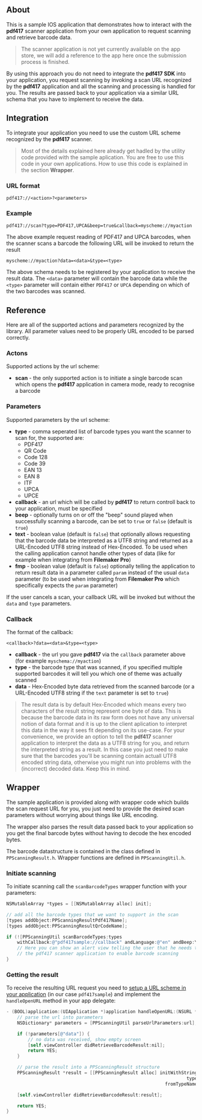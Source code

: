 ## About

This is a sample IOS application that demonstrates how to interact with the **pdf417** scanner application from your own application to request scanning and retrieve barcode data.

> The scanner application is not yet currently available on the app store, we will add a reference to the app here once the submission process is finished.

By using this approach you do not need to integrate the **pdf417 SDK** into your application, you request scanning by invoking a scan URL recognized by the **pdf417** application and all the scanning and processing is handled for you. The results are passed back to your application via a similar URL schema that you have to implement to receive the data.

## Integration

To integrate your application you need to use the custom URL scheme recognized by the **pdf417** scanner.

> Most of the details explained here already get hadled by the utility code provided with the sample aplication. You are free to use this code in your own applications. How to use this code is explained in the section **Wrapper**.

### URL format

    pdf417://<action>?<parameters>

### Example

    pdf417://scan?type=PDF417,UPCA&beep=true&callback=myscheme://myaction

The above example request reading of PDF417 and UPCA barcodes, when the scanner scans a barcode the following URL will be invoked to return the result

    myscheme://myaction?data=<data>&type=<type>

The above schema needs to be registered by your application to receive the result data. The `<data>` parameter will contain the barcode data while the `<type>` parameter will contain either `PDF417` or `UPCA` depending on which of the two barcodes was scanned.

## Reference

Here are all of the supported actions and parameters recognized by the library. All parameter values need to be properly URL encoded to be parsed correctly.

### Actons

Supported actions by the url scheme:

+ **scan** - the only supported action is to initiate a single barcode scan which opens the **pdf417** application in camera mode, ready to recognise a barcode

### Parameters

Supported parameters by the url scheme:

+ **type** - comma seperated list of barcode types you want the scanner to scan for, the supported are:
    + PDF417
    + QR Code
    + Code 128
    + Code 39
    + EAN 13
    + EAN 8
    + ITF
    + UPCA
    + UPCE
+ **callback** - an url which will be called by **pdf417** to return controll back to your application, must be specified
+ **beep** - optionally turns on or off the "beep" sound played when successfully scanning a barcode, can be set to `true` or `false` (default is `true`)
+ **text** - boolean value (default is `false`) that optionally allows requesting that the barcode data be interpreted as a UTF8 string and returned as a URL-Encoded UTF8 string instead of Hex-Encoded. To be used when the calling application cannot handle other types of data (like for example when integrating from **Filemaker Pro**)
+ **fmp** - boolean value (default is `false`) optionally telling the application to return result data in a parameter called `param` instead of the usual `data` parameter (to be used when integrating from **Filemaker Pro** which specifically expects the `param` parameter)

If the user cancels a scan, your callback URL will be invoked but without the `data` and `type` parameters.

### Callback

The format of the callback:

    <callback>?data=<data>&type=<type>

+ **callback** - the url you gave **pdf417** via the `callback` parameter above (for example `myschema://myaction`)
+ **type** - the barcode type that was scanned, if you specified multiple supported barcodes it will tell you which one of theme was actually scanned
+ **data** - Hex-Encoded byte data retrieved from the scanned barcode (or a URL-Encoded UTF8 string if the `text` parameter is set to `true`)

> The result data is by default Hex-Encoded which means every two characters of the result string represent one byte of data. This is because the barcode data in its raw form does not have any universal notion of data format and it is up to the client aplication to interpret this data in the way it sees fit depending on its use-case. For your convenience, we provide an option to tell the **pdf417** scanner application to interpret the data as a UTF8 string for you, and return the interpreted string as a result. In this case you just need to make sure that the barcodes you'll be scanning contain actuall UTF8 encoded string data, otherwise you might run into problems with the (incorrect) decoded data. Keep this in mind.

## Wrapper

The sample application is provided along with wrapper code which builds the scan request URL for you, you just need to provide the desired scan parameters without worrying about things like URL encoding.

The wrapper also parses the result data passed back to your application so you get the final barcode bytes without having to decode the hex encoded bytes.

The barcode datastructure is contained in the class defined in `PPScanningResult.h`. Wrapper functions are defined in `PPScanningUtil.h`.

### Initiate scanning

To initiate scanning call the `scanBarcodeTypes` wrapper function with your parameters:

``` objective-c
NSMutableArray *types = [[NSMutableArray alloc] init];

// add all the barcode types that we want to support in the scan
[types addObject:PPScanningResultPdf417Name];
[types addObject:PPScanningResultQrCodeName];

if (![PPScanningUtil scanBarcodeTypes:types
	withCallback:@"pdf417sample://callback" andLanguage:@"en" andBeep:YES]) {
	// Here you can show an alert view telling the user that he needs to install
	// the pdf417 scanner application to enable barcode scanning
}
```

### Getting the result

To receive the resulting URL request you need to [setup a URL scheme in your application](https://developer.apple.com/library/ios/documentation/iPhone/Conceptual/iPhoneOSProgrammingGuide/AdvancedAppTricks/AdvancedAppTricks.html#//apple_ref/doc/uid/TP40007072-CH7-SW50) (in our case `pdf417sample`) and implement the `handleOpenURL` method in your app delegate:

```objective-c
- (BOOL)application:(UIApplication *)application handleOpenURL:(NSURL *)url {
    // parse the url into parameters
    NSDictionary* parameters = [PPScanningUtil parseUrlParameters:url];

    if (!parameters[@"data"]) {
        // no data was received, show empty screen
        [self.viewController didRetrieveBarcodeResult:nil];
        return YES;
    }

    // parse the result into a PPScanningResult structure
    PPScanningResult *result = [[PPScanningResult alloc] initWithString:parameters[@"data"] 
                                                                   type:[PPScanningResult 
                                                           fromTypeName:parameters[@"type"]]];

    [self.viewController didRetrieveBarcodeResult:result];

    return YES;
}
```
